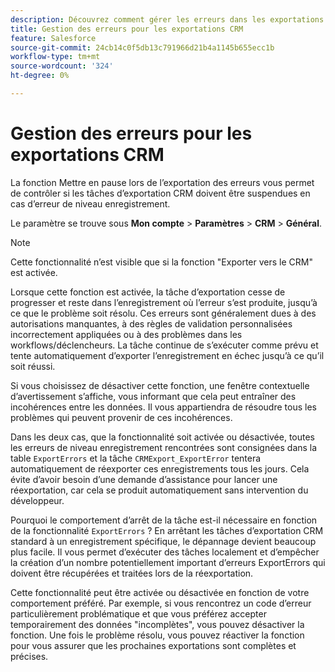 ```yaml
---
description: Découvrez comment gérer les erreurs dans les exportations CRM
title: Gestion des erreurs pour les exportations CRM
feature: Salesforce
source-git-commit: 24cb14c0f5db13c791966d21b4a1145b655ecc1b
workflow-type: tm+mt
source-wordcount: '324'
ht-degree: 0%

---
```


# Gestion des erreurs pour les exportations CRM

La fonction Mettre en pause lors de l’exportation des erreurs vous permet de contrôler si les tâches d’exportation CRM doivent être suspendues en cas d’erreur de niveau enregistrement.

Le paramètre se trouve sous **Mon compte** > **Paramètres** > **CRM** > **Général**.

>[!NOTE]
>
>Cette fonctionnalité n’est visible que si la fonction &quot;Exporter vers le CRM&quot; est activée.

Lorsque cette fonction est activée, la tâche d’exportation cesse de progresser et reste dans l’enregistrement où l’erreur s’est produite, jusqu’à ce que le problème soit résolu. Ces erreurs sont généralement dues à des autorisations manquantes, à des règles de validation personnalisées incorrectement appliquées ou à des problèmes dans les workflows/déclencheurs. La tâche continue de s’exécuter comme prévu et tente automatiquement d’exporter l’enregistrement en échec jusqu’à ce qu’il soit réussi.

Si vous choisissez de désactiver cette fonction, une fenêtre contextuelle d’avertissement s’affiche, vous informant que cela peut entraîner des incohérences entre les données. Il vous appartiendra de résoudre tous les problèmes qui peuvent provenir de ces incohérences.

Dans les deux cas, que la fonctionnalité soit activée ou désactivée, toutes les erreurs de niveau enregistrement rencontrées sont consignées dans la table `ExportErrors` et la tâche `CRMExport_ExportError` tentera automatiquement de réexporter ces enregistrements tous les jours. Cela évite d’avoir besoin d’une demande d’assistance pour lancer une réexportation, car cela se produit automatiquement sans intervention du développeur.

Pourquoi le comportement d’arrêt de la tâche est-il nécessaire en fonction de la fonctionnalité `ExportErrors` ? En arrêtant les tâches d’exportation CRM standard à un enregistrement spécifique, le dépannage devient beaucoup plus facile. Il vous permet d’exécuter des tâches localement et d’empêcher la création d’un nombre potentiellement important d’erreurs ExportErrors qui doivent être récupérées et traitées lors de la réexportation.

Cette fonctionnalité peut être activée ou désactivée en fonction de votre comportement préféré. Par exemple, si vous rencontrez un code d’erreur particulièrement problématique et que vous préférez accepter temporairement des données &quot;incomplètes&quot;, vous pouvez désactiver la fonction. Une fois le problème résolu, vous pouvez réactiver la fonction pour vous assurer que les prochaines exportations sont complètes et précises.
